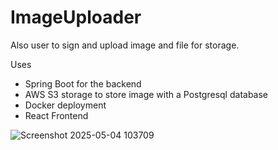 # ImageUploader
Also user to sign and upload image and file for storage. 

Uses 
  - Spring Boot for the backend
  - AWS S3 storage to store image with a Postgresql database
  - Docker deployment
  - React Frontend

![Screenshot 2025-05-04 103709](https://github.com/user-attachments/assets/e441f930-b4ca-4541-bfec-6fa0f41e3968)
